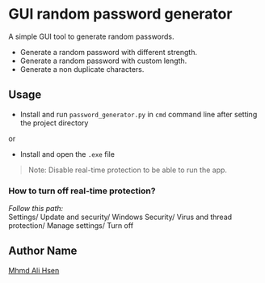 # GUI random password generator
A simple GUI tool to generate random passwords.
* Generate a random password with different strength.
* Generate a random password with custom length.
* Generate a non duplicate characters.
  
## Usage
* Install and run `password_generator.py` in `cmd` command line after setting the project directory 

or  
* Install and open the `.exe` file
> Note: Disable real-time protection to be able to run the app.
### How to turn off real-time protection?
*Follow this path:*  
Settings/ Update and security/ Windows Security/ Virus and thread protection/ Manage settings/ Turn off
  
## Author Name
[Mhmd Ali Hsen](https://github.com/mhmdali102)

